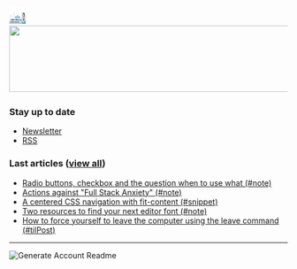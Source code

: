 <img alt width="30" height="30" src="https://raw.githubusercontent.com/stefanjudis/stefanjudis/main/screenshot.png">

<div align="left">
  <img src="https://raw.githubusercontent.com/stefanjudis/stefanjudis/main/headline.svg" width="800" height="120">
</div>

### Stay up to date

- [Newsletter](https://www.stefanjudis.com/newsletter/)
- [RSS](https://www.stefanjudis.com/feeds/)

### Last articles ([view all](https://www.stefanjudis.com/blog/))

<!-- BLOG-POST-LIST:START -->
- [Radio buttons, checkbox and the question when to use what (#note)](https://www.stefanjudis.com/notes/radio-buttons-checkbox-and-the-question-when-to-use-what/)
- [Actions against "Full Stack Anxiety" (#note)](https://www.stefanjudis.com/notes/actions-against-full-stack-anxiety/)
- [A centered CSS navigation with fit-content (#snippet)](https://www.stefanjudis.com/snippets/a-centered-css-navigation-with-fit-content/)
- [Two resources to find your next editor font (#note)](https://www.stefanjudis.com/notes/two-resources-to-find-your-next-editor-font/)
- [How to force yourself to leave the computer using the leave command (#tilPost)](https://www.stefanjudis.com/today-i-learned/how-to-force-yourself-to-leave-the-computer-using-the-leave-command/)
<!-- BLOG-POST-LIST:END -->

---

![Generate Account Readme](https://github.com/stefanjudis/stefanjudis/workflows/Generate%20Account%20Readme/badge.svg)

